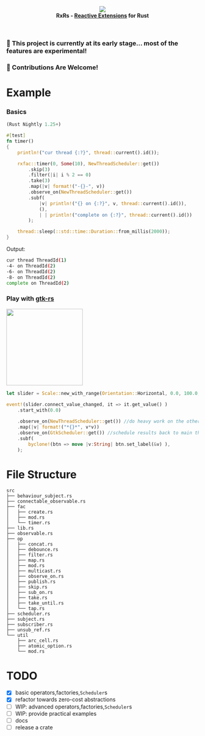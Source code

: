 <p align="center">
<img src="https://github.com/yingDev/rxrs/blob/master/assets/logo.png?raw=true">
<br>
    <b> RxRs - <a href="http://reactivex.io"> Reactive Extensions</a> for Rust </b>
</p>
<br>

### 🌱  This project is currently at its early stage... most of the features are experimental!
### 🦀  Contributions Are Welcome!

# Example
### Basics
```rust
(Rust Nightly 1.25+)

#[test]
fn timer()
{
    println!("cur thread {:?}", thread::current().id());

    rxfac::timer(0, Some(10), NewThreadScheduler::get())
        .skip(3)
        .filter(|i| i % 2 == 0)
        .take(3)
        .map(|v| format!("-{}-", v))
        .observe_on(NewThreadScheduler::get())
        .subf(
            |v| println!("{} on {:?}", v, thread::current().id()),
            (),
            | | println!("complete on {:?}", thread::current().id())
        );

    thread::sleep(::std::time::Duration::from_millis(2000));
}
```
Output:
```bash
cur thread ThreadId(1)
-4- on ThreadId(2)
-6- on ThreadId(2)
-8- on ThreadId(2)
complete on ThreadId(2)
```

### Play with [gtk-rs](https://github.com/gtk-rs/gtk)
 <img width="200" src="https://github.com/yingDev/rxrs/blob/master/assets/gtk.gif?raw=true">

```rust 
let slider = Scale::new_with_range(Orientation::Horizontal, 0.0, 100.0, 1.0);

event!(slider.connect_value_changed, it => it.get_value() )
    .start_with(0.0)
    
    .observe_on(NewThreadScheduler::get()) //do heavy work on the other thread
    .map(|v| format!("*{}*", v*v))
    .observe_on(GtkScheduler::get()) //schedule results back to main thread
    .subf(
        byclone!(btn => move |v:String| btn.set_label(&v) ),
    );
```

# File Structure
```
src
├── behaviour_subject.rs
├── connectable_observable.rs
├── fac
│   ├── create.rs
│   ├── mod.rs
│   └── timer.rs
├── lib.rs
├── observable.rs
├── op
│   ├── concat.rs
│   ├── debounce.rs
│   ├── filter.rs
│   ├── map.rs
│   ├── mod.rs
│   ├── multicast.rs
│   ├── observe_on.rs
│   ├── publish.rs
│   ├── skip.rs
│   ├── sub_on.rs
│   ├── take.rs
│   ├── take_until.rs
│   └── tap.rs
├── scheduler.rs
├── subject.rs
├── subscriber.rs
├── unsub_ref.rs
└── util
    ├── arc_cell.rs
    ├── atomic_option.rs
    └── mod.rs

```

# TODO
- [x] basic operators,factories,`Scheduler`s
- [x] refactor towards zero-cost abstractions
- [ ] WIP: advanced operators,factories,`Scheduler`s
- [ ] WIP: provide practical examples
- [ ] docs
- [ ] release a crate
